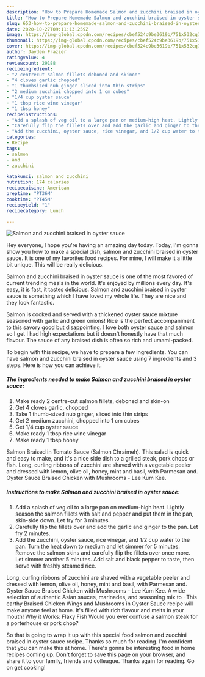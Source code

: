```yaml
---
description: "How to Prepare Homemade Salmon and zucchini braised in oyster sauce"
title: "How to Prepare Homemade Salmon and zucchini braised in oyster sauce"
slug: 653-how-to-prepare-homemade-salmon-and-zucchini-braised-in-oyster-sauce
date: 2020-10-27T09:11:13.259Z
image: https://img-global.cpcdn.com/recipes/cbef524c9be3619b/751x532cq70/salmon-and-zucchini-braised-in-oyster-sauce-recipe-main-photo.jpg
thumbnail: https://img-global.cpcdn.com/recipes/cbef524c9be3619b/751x532cq70/salmon-and-zucchini-braised-in-oyster-sauce-recipe-main-photo.jpg
cover: https://img-global.cpcdn.com/recipes/cbef524c9be3619b/751x532cq70/salmon-and-zucchini-braised-in-oyster-sauce-recipe-main-photo.jpg
author: Jayden Frazier
ratingvalue: 4
reviewcount: 29188
recipeingredient:
- "2 centrecut salmon fillets deboned and skinon"
- "4 cloves garlic chopped"
- "1 thumbsized nub ginger sliced into thin strips"
- "2 medium zucchini chopped into 1 cm cubes"
- "1/4 cup oyster sauce"
- "1 tbsp rice wine vinegar"
- "1 tbsp honey"
recipeinstructions:
- "Add a splash of veg oil to a large pan on medium-high heat. Lightly season the salmon fillets with salt and pepper and put them in the pan, skin-side down. Let fry for 3 minutes."
- "Carefully flip the fillets over and add the garlic and ginger to the pan. Let fry 2 minutes."
- "Add the zucchini, oyster sauce, rice vinegar, and 1/2 cup water to the pan. Turn the heat down to medium and let simmer for 5 minutes. Remove the salmon skins and carefully flip the fillets over once more. Let simmer another 5 minutes. Add salt and black pepper to taste, then serve with freshly steamed rice."
categories:
- Recipe
tags:
- salmon
- and
- zucchini

katakunci: salmon and zucchini 
nutrition: 174 calories
recipecuisine: American
preptime: "PT36M"
cooktime: "PT45M"
recipeyield: "1"
recipecategory: Lunch

---
```



![Salmon and zucchini braised in oyster sauce](https://img-global.cpcdn.com/recipes/cbef524c9be3619b/751x532cq70/salmon-and-zucchini-braised-in-oyster-sauce-recipe-main-photo.jpg)

Hey everyone, I hope you're having an amazing day today. Today, I'm gonna show you how to make a special dish, salmon and zucchini braised in oyster sauce. It is one of my favorites food recipes. For mine, I will make it a little bit unique. This will be really delicious.

Salmon and zucchini braised in oyster sauce is one of the most favored of current trending meals in the world. It's enjoyed by millions every day. It's easy, it is fast, it tastes delicious. Salmon and zucchini braised in oyster sauce is something which I have loved my whole life. They are nice and they look fantastic.

Salmon is cooked and served with a thickened oyster sauce mixture seasoned with garlic and green onions! Rice is the perfect accompaniment to this savory good but disappointing. I love both oyster sauce and salmon so I get I had high expectations but it doesn&#39;t honestly have that much flavour. The sauce of any braised dish is often so rich and umami-packed.


To begin with this recipe, we have to prepare a few ingredients. You can have salmon and zucchini braised in oyster sauce using 7 ingredients and 3 steps. Here is how you can achieve it.

<!--inarticleads1-->

##### The ingredients needed to make Salmon and zucchini braised in oyster sauce:

1. Make ready 2 centre-cut salmon fillets, deboned and skin-on
1. Get 4 cloves garlic, chopped
1. Take 1 thumb-sized nub ginger, sliced into thin strips
1. Get 2 medium zucchini, chopped into 1 cm cubes
1. Get 1/4 cup oyster sauce
1. Make ready 1 tbsp rice wine vinegar
1. Make ready 1 tbsp honey


Salmon Braised in Tomato Sauce (Salmon Chraimeh). This salad is quick and easy to make, and it&#39;s a nice side dish to a grilled steak, pork chops or fish. Long, curling ribbons of zucchini are shaved with a vegetable peeler and dressed with lemon, olive oil, honey, mint and basil, with Parmesan and. Oyster Sauce Braised Chicken with Mushrooms - Lee Kum Kee. 

<!--inarticleads2-->

##### Instructions to make Salmon and zucchini braised in oyster sauce:

1. Add a splash of veg oil to a large pan on medium-high heat. Lightly season the salmon fillets with salt and pepper and put them in the pan, skin-side down. Let fry for 3 minutes.
1. Carefully flip the fillets over and add the garlic and ginger to the pan. Let fry 2 minutes.
1. Add the zucchini, oyster sauce, rice vinegar, and 1/2 cup water to the pan. Turn the heat down to medium and let simmer for 5 minutes. Remove the salmon skins and carefully flip the fillets over once more. Let simmer another 5 minutes. Add salt and black pepper to taste, then serve with freshly steamed rice.


Long, curling ribbons of zucchini are shaved with a vegetable peeler and dressed with lemon, olive oil, honey, mint and basil, with Parmesan and. Oyster Sauce Braised Chicken with Mushrooms - Lee Kum Kee. A wide selection of authentic Asian sauces, marinades, and seasoning mix to · This earthy Braised Chicken Wings and Mushrooms in Oyster Sauce recipe will make anyone feel at home. It&#39;s filled with rich flavour and melts in your mouth! Why it Works: Flaky Fish Would you ever confuse a salmon steak for a porterhouse or pork chop? 

So that is going to wrap it up with this special food salmon and zucchini braised in oyster sauce recipe. Thanks so much for reading. I'm confident that you can make this at home. There's gonna be interesting food in home recipes coming up. Don't forget to save this page on your browser, and share it to your family, friends and colleague. Thanks again for reading. Go on get cooking!
